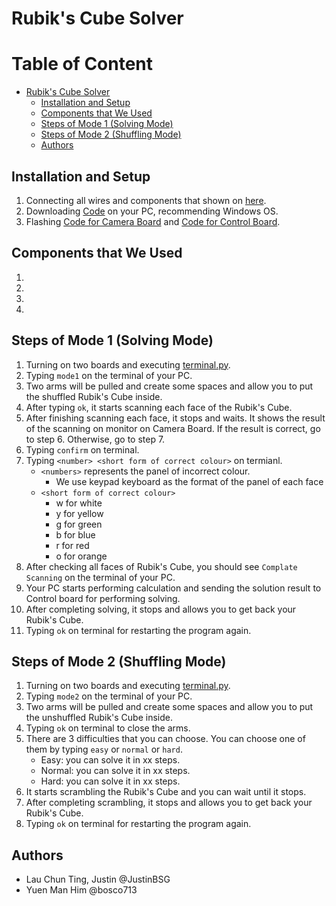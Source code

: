 # Rubik's Cube Solver

# Table of Content
- [Rubik's Cube Solver](#rubiks-cube-solver)
    - [Installation and Setup](#steps-of-setting-up)
    - [Components that We Used](#components-that-we-used)
    - [Steps of Mode 1 (Solving Mode)](#steps-of-mode-1-solving-mode)
    - [Steps of Mode 2 (Shuffling Mode)](#steps-of-mode-2-shuffling-mode)
    - [Authors](#authors)

## Installation and Setup
1. Connecting all wires and components that shown on [here](Image/).
2. Downloading [Code](Code/PC/) on your PC, recommending Windows OS.
3. Flashing [Code for Camera Board](Code/Camera/) and [Code for Control Board](Code/Control/).

## Components that We Used
1.  
2.  
3.  
4.  

## Steps of Mode 1 (Solving Mode)
1. Turning on two boards and executing [terminal.py](Code/PC/terminal.py).
1. Typing `mode1` on the terminal of your PC.
2. Two arms will be pulled and create some spaces and allow you to put the shuffled Rubik's Cube inside.
2. After typing `ok`, it starts scanning each face of the Rubik's Cube.
3. After finishing scanning each face, it stops and waits. It shows the result of the scanning on monitor on Camera Board. If the result is correct, go to step 6. Otherwise, go to step 7.
4. Typing `confirm` on terminal.
5. Typing `<number> <short form of correct colour>` on termianl.
    - `<numbers>` represents the panel of incorrect colour.
        - We use keypad keyboard as the format of the panel of each face
    - `<short form of correct colour>`
        - w for white
        - y for yellow
        - g for green
        - b for blue
        - r for red
        - o for orange
6. After checking all faces of Rubik's Cube, you should see `Complate Scanning` on the terminal of your PC.
7. Your PC starts performing calculation and sending the solution result to Control board for performing solving.
8. After completing solving, it stops and allows you to get back your Rubik's Cube.
9. Typing `ok` on terminal for restarting the program again.

## Steps of Mode 2 (Shuffling Mode)
1. Turning on two boards and executing [terminal.py](Code/PC/terminal.py).
1. Typing `mode2` on the terminal of your PC.
2. Two arms will be pulled and create some spaces and allow you to put the unshuffled Rubik's Cube inside.
3. Typing `ok` on terminal to close the arms.
2. There are 3 difficulties that you can choose. You can choose one of them by typing `easy` or `normal` or `hard`.
    - Easy: you can solve it in xx steps.
    - Normal: you can solve it in xx steps.
    - Hard: you can solve it in xx steps.
3. It starts scrambling the Rubik's Cube and you can wait until it stops.
4. After completing scrambling, it stops and allows you to get back your Rubik's Cube.
9. Typing `ok` on terminal for restarting the program again.

## Authors
- Lau Chun Ting, Justin @JustinBSG
- Yuen Man Him @bosco713